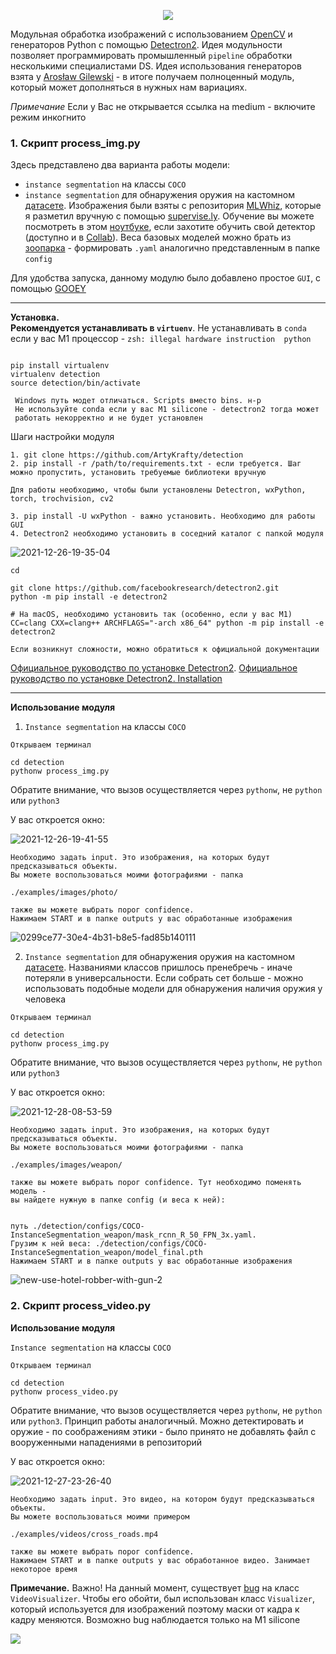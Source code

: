 <p align="center"><img src='https://i.ibb.co/rbJmBSV/Computer-Vision-Object-Detection-original.jpg'></p>


Модульная обработка изображений с использованием [OpenCV](https://opencv.org/) и генераторов Python с помощью [Detectron2](https://github.com/facebookresearch/detectron2). Идея модульности позволяет программировать промышленный `pipeline` обработки несколькими специалистами DS. Идея использования генераторов взята у [Arosław Gilewski](https://medium.com/deepvisionguru/modular-image-processing-pipeline-using-opencv-and-python-generators-9edca3ccb696) - в итоге получаем полноценный модуль, который может дополняться в нужных нам вариациях.  

*Примечание* Если у Вас не открывается ссылка на medium - включите режим инкогнито

<h3> 1. Скрипт process_img.py</h3>

Здесь представлено два варианта работы модели:   

- `instance segmentation` на классы `COCO`
- `instance segmentation` для обнаружения оружия на кастомном [датасете](https://github.com/ArtyKrafty/detection/blob/main/configs/COCO-InstanceSegmentation_weapon/weapon_data.tar). Изображения были взяты с репозитория [MLWhiz](https://github.com/MLWhiz/object_detection), которые я разметил вручную с помощью [supervise.ly](https://supervise.ly/). Обучение вы можете посмотреть в этом [ноутбуке](https://nbviewer.org/github/ArtyKrafty/detection/blob/main/configs/COCO-InstanceSegmentation_weapon/weapon_detection_ipynb__.ipynb), если захотите обучить свой детектор (доступно и в [Collab](https://colab.research.google.com/drive/1TOSFHYrQrxToQ4v5azP8xzpuLcgEKrQ3?usp=sharing)). Веса базовых моделей можно брать из [зоопарка](https://github.com/facebookresearch/detectron2/blob/main/detectron2/model_zoo/model_zoo.py) - формировать `.yaml` аналогично представленным в папке `config`


Для удобства запуска, данному модулю было добавлено простое `GUI`, с помощью [GOOEY](https://github.com/chriskiehl/Gooey)

---
**Установка.   
Рекомендуется устанавливать в `virtuenv`**. Не устанавливать в `conda` если у вас M1 процессор - `zsh: illegal hardware instruction  python`

```

pip install virtualenv
virtualenv detection
source detection/bin/activate

 Windows путь модет отличаться. Scripts вместо bins. н-р
 Не используйте conda если у вас M1 silicone - detectron2 тогда может 
 работать некорректно и не будет установлен

```
Шаги настройки модуля

```
1. git clone https://github.com/ArtyKrafty/detection
2. pip install -r /path/to/requirements.txt - если требуется. Шаг можно пропустить, установить требуемые библиотеки вручную

Для работы необходимо, чтобы были установлены Detectron, wxPython, torch, trochvision, cv2

3. pip install -U wxPython - важно установить. Необходимо для работы GUI
4. Detectron2 необходимо установить в соседний каталог с папкой модуля

```

<img src="https://i.ibb.co/R25y4Lx/2021-12-26-19-35-04.png" alt="2021-12-26-19-35-04" border="0">

```
cd

git clone https://github.com/facebookresearch/detectron2.git
python -m pip install -e detectron2

# На macOS, необходимо установить так (особенно, если у вас M1)
CC=clang CXX=clang++ ARCHFLAGS="-arch x86_64" python -m pip install -e detectron2

Если возникнут сложности, можно обратиться к официальной документации

```
[Официальное руководство по установке Detectron2](https://github.com/facebookresearch/detectron2/blob/3def12bdeaacd35c6f7b3b6c0097b7bc31f31ba4/INSTALL.md). 
[Официальное руководство по установке Detectron2. Installation](https://detectron2.readthedocs.io/en/latest/tutorials/install.html)


___

**Использование модуля**


1. `Instance segmentation` на классы `COCO`

```
Открываем терминал

cd detection
pythonw process_img.py

```

Обратите внимание, что вызов осуществляется через `pythonw`, не `python` или `python3`

У вас откроется окно:

<img src="https://i.ibb.co/fxTtpK0/2021-12-26-19-41-55.png" alt="2021-12-26-19-41-55" border="0">

```
Необходимо задать input. Это изображения, на которых будут предсказываться объекты. 
Вы можете воспользоваться моими фотографиями - папка

./examples/images/photo/

также вы можете выбрать порог confidence. 
Нажимаем START и в папке outputs у вас обработанные изображения

```
<img src="https://i.ibb.co/pz0Twxx/0299ce77-30e4-4b31-b8e5-fad85b140111.jpg" alt="0299ce77-30e4-4b31-b8e5-fad85b140111" border="0">


2. `Instance segmentation` для обнаружения оружия на кастомном [датасете](https://github.com/ArtyKrafty/detection/blob/main/configs/COCO-InstanceSegmentation_weapon/weapon_data.tar). Названиями классов пришлось пренебречь - иначе потеряли в универсальности. Если собрать сет больше - можно использовать подобные модели для обнаружения
наличия оружия у человека

```
Открываем терминал

cd detection
pythonw process_img.py

```

Обратите внимание, что вызов осуществляется через `pythonw`, не `python` или `python3`

У вас откроется окно:

<img src="https://i.ibb.co/NLfhpYc/2021-12-28-08-53-59.png" alt="2021-12-28-08-53-59" border="0">

```
Необходимо задать input. Это изображения, на которых будут предсказываться объекты. 
Вы можете воспользоваться моими фотографиями - папка

./examples/images/weapon/

также вы можете выбрать порог confidence. Тут необходимо поменять модель - 
вы найдете нужную в папке config (и веса к ней):   


путь ./detection/configs/COCO-InstanceSegmentation_weapon/mask_rcnn_R_50_FPN_3x.yaml. 
Грузим к ней веса: ./detection/configs/COCO-InstanceSegmentation_weapon/model_final.pth
Нажимаем START и в папке outputs у вас обработанные изображения
```
<img src="https://i.ibb.co/8M9Bt3T/new-use-hotel-robber-with-gun-2.jpg" alt="new-use-hotel-robber-with-gun-2" border="0">


<h3> 2. Скрипт process_video.py</h3>

**Использование модуля**


`Instance segmentation` на классы `COCO`

```
Открываем терминал

cd detection
pythonw process_video.py

```

Обратите внимание, что вызов осуществляется через `pythonw`, не `python` или `python3`. Принцип работы аналогичный. Можно детектировать и оружие - 
по соображениям этики - было принято не добавлять файл с вооруженными нападениями в репозиторий

У вас откроется окно:

<img src="https://i.ibb.co/KKBhVRy/2021-12-27-23-26-40.png" alt="2021-12-27-23-26-40" border="0">

```
Необходимо задать input. Это видео, на котором будут предсказываться объекты. 
Вы можете воспользоваться моими примером

./examples/videos/cross_roads.mp4

также вы можете выбрать порог confidence. 
Нажимаем START и в папке outputs у вас обработанное видео. Занимает некоторое время

```
**Примечание.** Важно! На данный момент, существует [bug](https://github.com/facebookresearch/detectron2/issues/3780) на класс
`VideoVisualizer`. Чтобы его обойти, был использован класс `Visualizer`, который используется для изображений
поэтому маски от кадра к кадру меняются. Возможно bug наблюдается только на M1 silicone

![](sample.gif)


